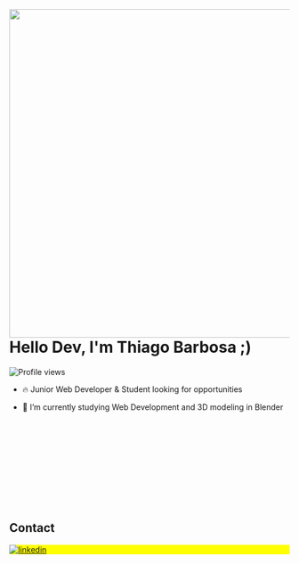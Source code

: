 <img align="right" height="590em" src="https://raw.githubusercontent.com/gist/bthiago09/fdb1ce2e0d1ae17bf7d5c7fe9d4c60c6/raw/da12acc2660bfbf4e7e730770e1dc4906b0c7dac/githubcard.svg"/>
<h1 align="left">Hello Dev, I'm Thiago Barbosa ;)</h1>
<p align="left"> <img src="https://komarev.com/ghpvc/?username=bthiago09&color=lightgrey" alt="Profile views" /> </p>

- 🔥 Junior Web Developer & Student looking for opportunities

- 🔭 I’m currently studying Web Development and 3D modeling in Blender

<!-- - 👨‍💻 More at [thiagobarbosa.dev](https://thiagobarbosa.dev) -->

<br><br><br><br><br><br><br><br><br>

## Contact

<p align="left" style="background:yellow">
<a href="https://www.linkedin.com/in/bthiago09/" target="_blank">
  <img align="center" src="https://img.shields.io/badge/-bthiago09-05122A?style=flat&logo=linkedin" alt="linkedin"/>
</a>
</p>
